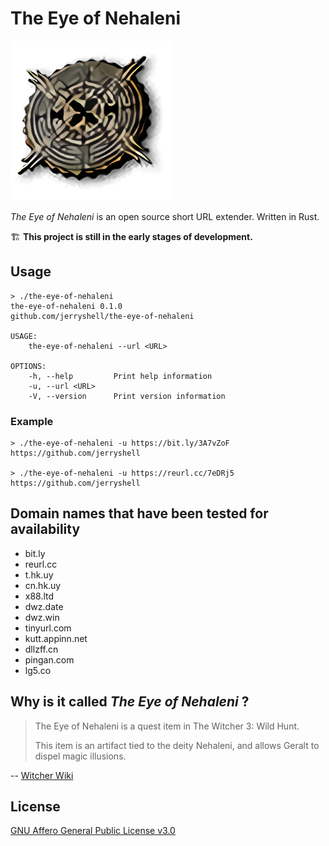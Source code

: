 # The Eye of Nehaleni

![logo](./logo.png)

*The Eye of Nehaleni* is an open source short URL extender. Written in Rust.

🏗 **This project is still in the early stages of development.**

## Usage

```
> ./the-eye-of-nehaleni
the-eye-of-nehaleni 0.1.0
github.com/jerryshell/the-eye-of-nehaleni

USAGE:
    the-eye-of-nehaleni --url <URL>

OPTIONS:
    -h, --help         Print help information
    -u, --url <URL>    
    -V, --version      Print version information
```

### Example

```
> ./the-eye-of-nehaleni -u https://bit.ly/3A7vZoF
https://github.com/jerryshell

> ./the-eye-of-nehaleni -u https://reurl.cc/7eDRj5                      
https://github.com/jerryshell
```

## Domain names that have been tested for availability

* bit.ly
* reurl.cc
* t.hk.uy
* cn.hk.uy
* x88.ltd
* dwz.date
* dwz.win
* tinyurl.com
* kutt.appinn.net
* dllzff.cn
* pingan.com
* lg5.co

## Why is it called *The Eye of Nehaleni* ?

> The Eye of Nehaleni is a quest item in The Witcher 3: Wild Hunt.
> 
> This item is an artifact tied to the deity Nehaleni, and allows Geralt to dispel magic illusions.

-- [Witcher Wiki](https://witcher.fandom.com/wiki/The_Eye_of_Nehaleni)


## License

[GNU Affero General Public License v3.0](https://choosealicense.com/licenses/agpl-3.0/)
